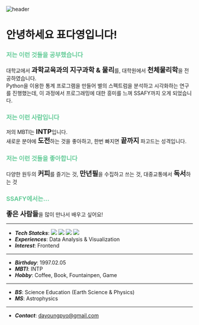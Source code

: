 ![header](https://capsule-render.vercel.app/api?type=waving&height=300&color=gradient&text=Hi%20%20there%20!&animation=fadeIn&descAlignY=35)

<div>
<h1>안녕하세요 표다영입니다!</h1>
<h3><font color="#66cc99">저는 이런 것들을 공부했습니다</font color></h3>
대학교에서 <strong><font size=4>과학교육과의 지구과학 & 물리</font size></strong>를, 대학원에서 <strong><font size=4>천체물리학</font size></strong>을 전공하였습니다.<br>
Python을 이용한 통계 프로그램을 만들어 별의 스펙트럼을 분석하고 시각화하는 연구를 진행했는데, 이 과정에서 프로그래밍에 대한 흥미를 느껴 SSAFY까지 오게 되었습니다.

<h3><strong><font color="#66cc99">저는 이런 사람입니다</font color></strong></h3>
저의 MBTI는 <strong><font size=4>INTP</font size></strong>입니다.<br>
새로운 분야에 <strong><font size=4>도전</font size></strong>하는 것을 좋아하고, 한번 빠지면 <strong><font size=4>끝까지</font size></strong> 파고드는 성격입니다.

<h3><strong><font color="#66cc99">저는 이런 것들을 좋아합니다</font color></strong></h3>
다양한 원두의 <strong><font size=4>커피</font size></strong>를 즐기는 것, 
<strong><font size=4>만년필</font size></strong>을 수집하고 쓰는 것, 
대중교통에서 <strong><font size=4>독서</font size></strong>하는 것<br>

<h3><strong><font color="#66cc99">SSAFY에서는...</font color></strong></h3>
<strong><font size=4>좋은 사람들</font size></strong>을 많이 만나서 배우고 싶어요!

 
---

- ***Tech Statcks***: <img src="https://img.shields.io/badge/Python-3776AB?style=flat&logo=Python&logoColor=white"> <img src="https://img.shields.io/badge/Numpy-013243?style=flat&logo=Python&logoColor=white"> <img src="https://img.shields.io/badge/Pandas-150458?style=flat&logo=Pandas&logoColor=white"> <img src="https://img.shields.io/badge/Scipy-8CAAE6?style=flat&logo=Scipy&logoColor=white"> 
- ***Experiences***: Data Analysis & Visualization
- ***Interest***: Frontend

---

- ***Birthday***: 1997.02.05
- ***MBTI***: INTP
- ***Hobby***: Coffee, Book, Fountainpen, Game

---

- ***BS***: Science Education (Earth Science & Physics)
- ***MS***: Astrophysics
---
- ***Contact***: dayoungpyo@gmail.com

</div> 


